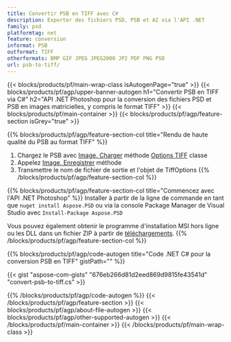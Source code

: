 ```yaml
---
title: Convertir PSB en TIFF avec C#
description: Exporter des fichiers PSD, PSB et AI via l'API .NET
family: psd
platformtag: net
feature: conversion
informat: PSB
outformat: TIFF
otherformats: BMP GIF JPEG JPEG2000 JP2 PDF PNG PSD
url: psb-to-tiff/
---
```


{{< blocks/products/pf/main-wrap-class isAutogenPage="true" >}}
{{< blocks/products/pf/agp/upper-banner-autogen h1="Convertir PSB en TIFF via C#" h2="API .NET Photoshop pour la conversion des fichiers PSD et PSB en images matricielles, y compris le format TIFF" >}}
{{< blocks/products/pf/main-container >}}
{{< blocks/products/pf/agp/feature-section isGrey="true" >}}

{{% blocks/products/pf/agp/feature-section-col title="Rendu de haute qualité du PSB au format TIFF" %}}
1. Chargez le PSB avec [Image. Charger](https://apireference.aspose.com/psd/net/aspose.psd/image/methods/load/index) méthode
 [Options TIFF](https://apireference.aspose.com/psd/net/aspose.psd.imageoptions/tiffoptions) classe
1. Appelez [Image. Enregistrer](https://apireference.aspose.com/psd/net/aspose.psd/image/methods/save/index) méthode
1. Transmettre le nom de fichier de sortie et l'objet de TiffOptions
{{% /blocks/products/pf/agp/feature-section-col %}}

{{% blocks/products/pf/agp/feature-section-col title="Commencez avec l'API .NET Photoshop" %}}
Installer à partir de la ligne de commande en tant que ```nuget install Aspose.PSD``` ou via la console Package Manager de Visual Studio avec ```Install-Package Aspose.PSD```

Vous pouvez également obtenir le programme d'installation MSI hors ligne ou les DLL dans un fichier ZIP à partir de [téléchargements](https://releases.aspose.com/psd/net).
{{% /blocks/products/pf/agp/feature-section-col %}}

{{% blocks/products/pf/agp/code-autogen title="Code .NET C# pour la conversion PSB en TIFF" gistPath="" %}}

{{< gist "aspose-com-gists" "676eb266d81d2eed869d9815fe43541d" "convert-psb-to-tiff.cs" >}}

{{% /blocks/products/pf/agp/code-autogen %}}
{{< /blocks/products/pf/agp/feature-section >}}
{{< blocks/products/pf/agp/about-file-autogen >}}
{{< blocks/products/pf/agp/other-supported-autogen >}}
{{< /blocks/products/pf/main-container >}}
{{< /blocks/products/pf/main-wrap-class >}}

